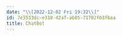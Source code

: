 ```yaml
---
date: "\\[2022-12-02 Fri 19:32\\]"
id: 7e3533dc-e318-42af-ab05-71702fb3f6aa
title: ChatBot
---
```


